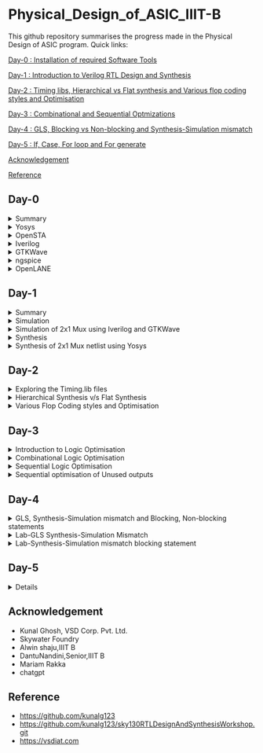 # Physical_Design_of_ASIC_IIIT-B

This github repository summarises the progress made in the Physical Design of ASIC program. Quick links:

[Day-0 : Installation of required Software Tools](#day-0)

[Day-1 : Introduction to Verilog RTL Design and Synthesis](#day-1)

[Day-2 : Timing libs, Hierarchical vs Flat synthesis and Various flop coding styles and Optimisation](#day-2)

[Day-3 : Combinational and Sequential Optmizations](#day-3)

[Day-4 : GLS, Blocking vs Non-blocking and Synthesis-Simulation mismatch](#day-4)

[Day-5 : If, Case, For loop and For generate](#day-5)




[Acknowledgement](#acknowledgement)

[Reference](#reference)


## Day-0 
<details>
 <summary> Summary </summary>
 
	
I installed all the needed Software tools.

</details>	

<details>
 <summary> Yosys </summary>


 I installed Yosys using the following commands:
 
```
git clone https://github.com/YosysHQ/yosys.git
cd yosys-master 
sudo apt install make 
sudo apt-get install build-essential clang bison flex \
    libreadline-dev gawk tcl-dev libffi-dev git \
    graphviz xdot pkg-config python3 libboost-system-dev \
    libboost-python-dev libboost-filesystem-dev zlib1g-dev
make 
sudo make install

```

Below is the screenshot showing sucessful installation:

![Screenshot from 2023-07-31 18-25-48](https://github.com/NSampathIIITB/Physical_Design_of_ASIC_IIIT-B/assets/141038460/edbd81f3-dc1f-4618-91b2-b6cbc66876a9)
</details>

 <details>
 <summary> OpenSTA </summary>


 I installed and built OpenSTA (including the needed packages) using the following commands:
 ```
sudo apt-get install cmake clang gcctcl swig bison flex
git clone https://github.com/The-OpenROAD-Project/OpenSTA.git
cd OpenSTA
mkdir build
cd build
cmake ..
make
```
Below is the screenshot showing sucessful installation:

![Screenshot from 2023-07-31 18-52-06](https://github.com/NSampathIIITB/Physical_Design_of_ASIC_IIIT-B/assets/141038460/45fca339-3b10-4afa-9e49-48c358cc07f1)
</details>

<details>
 <summary> Iverilog </summary>


 I installed Iverilog using the following command:
  ```
sudo apt-get install iverilog
 ```
 Below is the screenshot showing sucessful installation:

 ![Screenshot from 2023-07-31 18-26-28](https://github.com/NSampathIIITB/Physical_Design_of_ASIC_IIIT-B/assets/141038460/39cb367f-8681-41db-a1ef-9de239845657)
</details>

<details>
 <summary> GTKWave </summary>


 I installed GTKWave using the following command:
  ```
sudo apt-get install gtkwave
 ```
 Below is the screenshot showing sucessful installation:
![Screenshot from 2023-07-31 18-27-35](https://github.com/NSampathIIITB/Physical_Design_of_ASIC_IIIT-B/assets/141038460/6fcb06cc-816a-41b4-9e53-b55f9315b92a)
</details>

<details>
 <summary> ngspice </summary>


 I downloaded the tarball from https://sourceforge.net/projects/ngspice/files/ to a local directory and unpacked it using the following commands:
 ```
tar -zxvf ngspice-37.tar.gz
cd ngspice-37
mkdir release
cd release
../configure  --with-x --with-readline=yes --disable-debug
make
sudo make install
 ```
Below is the screenshot showing sucessful installation:

![Screenshot from 2023-07-31 19-00-53](https://github.com/NSampathIIITB/Physical_Design_of_ASIC_IIIT-B/assets/141038460/4f8b2756-fa2a-4e9a-8a06-1b7a7fdc6d5c)
</details>

<details>
 <summary> OpenLANE </summary>


 I installed gtkwave using the following command:
 
  ```sudo apt-get update
sudo apt-get upgrade
sudo apt install -y build-essential python3 python3-venv python3-pip make git
sudo apt install apt-transport-https ca-certificates curl software-properties-common
curl -fsSL https://download.docker.com/linux/ubuntu/gpg | sudo gpg --dearmor -o /usr/share/keyrings/docker-archive-keyring.gpg
echo "deb [arch=amd64 signed-by=/usr/share/keyrings/docker-archive-keyring.gpg] https://download.docker.com/linux/ubuntu $(lsb_release -cs) stable" | sudo tee /etc/apt/sources.list.d/docker.list > /dev/null
sudo apt update
sudo apt install docker-ce docker-ce-cli containerd.io
sudo docker run hello-world
sudo groupadd docker
sudo usermod -aG docker $USER
sudo reboot
 ```
 Below is the screenshot showing sucessful installation:

 ![Screenshot from 2023-07-31 19-33-48](https://github.com/NSampathIIITB/Physical_Design_of_ASIC_IIIT-B/assets/141038460/82feea18-9b24-4377-83bd-ccafdd2205c5)
 </details>

 ## Day-1
 <details>
 <summary> Summary </summary>
	 
 In this class we had briefly discussed about Simulation and Synthesis and we also performed simulation and synthesis of 2x1 Mux using Iverilog ,GTKWave and Yosys.

 </details>
 
 <details>
 <summary> Simulation </summary>

 This section gives a brief explanation about Simulation


<b> Simulator: </b> It is a tool used to check if it adheres to the designed specs by simualting the code. <br>
<br>
<b> Design: </b> It is the actual verilog code or set of verilog codes which has the intended functionality to meet with the required functionality/speciifications. Design file contains one or more input/output ports.<br>
<br>
<b> TestBench: </b> It is the setup to apply stimulus to the design to check its functionality. Testbench doesnot contain any input/output ports. <br>
<br>
<b> How does a Simulator Works ? </b> <br>
- Simulator looks for change on the input signal to produce a output signal.<br>
- Upon change in the input signal the output signal is evaluated. i.e, If there is no change in input the output will not be evaluated.<br>
<br>
<p align="center">
<img src="https://user-images.githubusercontent.com/62461290/183845210-c3b9712f-c56f-4d62-98d4-34d22ad78f10.png"> <br>
General Simulation Flow
</p>
<br>
<p align="center">
<img src="https://user-images.githubusercontent.com/62461290/183845405-c8a1de5c-f949-4962-9952-6bf8e68c164f.png"> <br>
iVerilog Based Simulation Flow
</p>
 
</details>	

<details>
 <summary> Simulation of 2x1 Mux using Iverilog and GTKWave </summary>

We were introducted to Linux operating system and were made aware of the basic commands. Using **git clone** command we've cloned library files like standard cell library, primitives which are used for synthesis and few verilog codes for practice.

**Steps to download the lab folder**</br>
```
mkdir VLSI
cd VLSI
git clone https://github.com/kunalg123/vsdflow.git
git clone https://github.com/kunalg123/sky130RTLDesignAndSynthesisWorkshop.git

```
![Screenshot from 2023-08-09 10-09-10](https://github.com/NSampathIIITB/Physical_Design_of_ASIC_IIIT-B/assets/141038460/fcb5c437-08f6-485e-9da3-c2b8d069fd76)


In this session, I've performed simulation of 2x1 multiplexer. I've added both the RTL design code and testbench code in iverilog to generate vcd file which I used in gtkwave generator to get the output waveformes after simulation. The output was generated by taking the inputs from the testbench code.

**Iverilog**:Iverilog stands for Icarus Verilog. It is a widely-used open-source Verilog simulation and synthesis tool that allows designers to simulate and synthesize digital hardware designs described in Verilog HDL.It supports the 1995, 2001 and 2005 versions of the standard, portions of SystemVerilog, and some extensions.

**GTKWave**: GTKWave is a popular open-source waveform viewer designed to visualize and analyze simulation results of digital designs. As an essential tool in digital hardware development, GTKWave allows users to examine waveforms generated by Verilog or VHDL simulation, making it easier to debug and verify the behavior of complex digital circuits.It  reads LXT, LXT2, VZT, FST, and GHW files as well as standard Verilog VCD/EVCD files and allows their viewing.

These are the following commands that I used to simulate and view the plots of the RTL design:
	
 ```
 iverilog <name verilog: good_mux.v> <name testbench: tb_good_mux.v>
 ./a.out
 gtkwave tb_good_mux.vcd

 ```
Below is the screenshot of the gtkwave plots:

![Screenshot from 2023-08-09 10-27-23](https://github.com/NSampathIIITB/Physical_Design_of_ASIC_IIIT-B/assets/141038460/0a6c3a5f-74bc-47e8-ab41-62598baf9cb6)


Here is the verilog code :<br />

	module good_mux (input i0 , input i1 , input sel , output reg y); 
		always @ (*)
		begin
			if(sel)
			y <= i1;
			else 
			y <= i0;
		end
	endmodule


	`timescale 1ns / 1ps
	module tb_good_mux;
	// Inputs
	reg i0,i1,sel;
	// Outputs
	wire y;
      		// Instantiate the Unit Under Test (UUT), name based instantiation
		good_mux uut (.sel(sel),.i0(i0),.i1(i1),.y(y));
		//good_mux uut (sel,i0,i1,y);  //order based instantiation
	initial begin
		$dumpfile("tb_good_mux.vcd");
		$dumpvars(0,tb_good_mux);
		// Initialize Inputs
		sel = 0;
		i0 = 0;
		i1 = 0;
		#300 $finish;
	end
	always #75 sel = ~sel;
	always #10 i0 = ~i0;
	always #55 i1 = ~i1;
	endmodule
 
 uut(unit under test) : It is the normal convention to name the top level module called in testbench as an uut. <br>

 </details>
 
 <details>
 <summary> Synthesis </summary>
 This section gives a brief explanation about Synthesis.

 <b> Synthesis: </b> <br>
- The RTL design is converted into gates and the connections are made between gates. <br>
- This is given out as a file called netlist. <br>

 <b> Synthesis takes place in multiple steps: </b> <br>
- Converting RTL into simple logic gates.
- Mapping those gates to actual technology-dependent logic gates available in the technology libraries.
- Optimizing the mapped netlist keeping the constraints set by the designer intact.


**Synthesizer**: It is a tool we use to convert out RTL design code to netlist. Yosys is the tool I've used in this workshop.
Here is the flow of above processess.

<p align="center">
<img src="https://user-images.githubusercontent.com/62461290/183910992-4910d098-f175-484f-8dcc-20a989d41967.png"> <br>
</p>

**Yosys**:Yosys is a framework for RTL synthesis and more. It currently has extensive Verilog-2005 support and provides a basic set of synthesis algorithms for various application domains. Yosys is the core component of most our implementation and verification flows.

I was given an overview of the operation of the tool and the files we'll need to provide the tool to give the required netlist. We give RTL design code, .lib file which has all the building blocks of the netlist. Using these two files, Yosys synthesizer generates a netlist file. .lib basically is a collection of logical modules like, And, Or, Not etc.... These are equivalent gate level representation of the RTL code. 

Below are the commands to perform above synthesis.
```
 RTL Design  - read_verilog
 .lib        - read_liberty
 netlist file- write_verilog
```

**Operational flow of Yosys Synthesizer**

![Synthesizer](https://user-images.githubusercontent.com/104454253/166094901-27c70c0d-8ef2-4a34-a4b2-7307af492698.JPG)

**Verification of Synthesized design**: In order to make sure that there are no errors in the netlist, we'll have to verify the synthesized circuit. The netlist verification flow can be seen in the below image:

![Synthesisgtkwave](https://user-images.githubusercontent.com/104454253/166095185-f82dbbe0-afb4-43ac-8ec6-6b75491d6b58.JPG)

The gtkwave output for the netlist should match the output waveform for the RTL design file. As netlist and design code have same set of inputs and outputs, we can use the same testbench and compare the waveforms.

**Introduction to logic synthesis**: Below is the snippet RTL code and equivalent digital circuit:

![sample rtl](https://user-images.githubusercontent.com/104454253/166097112-0fb5685c-fe88-4ca0-8ecf-bc014de46088.JPG)

In the above image, mapping of code and digital circuit is done using Synthesis.

<b> .lib </b>
- It contains all different kind of logic modules. like AND, OR, NOR etc.<br>
- It contains different variants of the same gate as well. like 2-input, 3-input, 4-input, slow, fast, medium gates etc.<br>

**Need for different flavours of gate**: In order to make a faster circuit, the clock frequency should be high. For that the time period of the clock should be as low as possible. However, in a sequential circuit, clock period depends on three factors so that data is not lost or to be glitch free.

For the below circuit the three factors are
- Clock to Q of flipflop A
- Propagation delay of combinational circuit
- Setuptime of flipflop B
![Timedelay circuit](https://user-images.githubusercontent.com/104454253/166098730-33bf0734-abec-466f-abe2-a2ac6813b5e0.JPG)

The equation is as follows

![Time](https://user-images.githubusercontent.com/104454253/166097710-2c1099e3-6323-496c-8eb7-12ee04c12096.JPG)

As per the above equation, for a smaller propagation delay, we need faster cells.
But again, why do we have faster cells? This is to ensure that there are no HOLD time violations at B flipflop.
**This complete collection forms .lib**

There are different kind of gates available to take in account the performance parameters like Delay, Area, Power into consideration. <br>
- If we choose speed we trade off area and power likewise if we choose area we trade off delay. Hence we have to choose them either based on the design constrains or find a sweet spot between all of them.
- Load in a digital logic circuit is a capacitor. <br>
- Faster the charging and discharging of capacitance the lesser is the delay. <br>
- To charge/Discharge the capacitor fast, we need transistors capable of sourcing more current. <br>
- Wider transistors -> low delay -> More Power and Area. <br>
- Narrow transitor -> More delay -> Less Area and Power. <br>

<b> Selection of Cells </b> <br>
- Need to guide the synthesizer to select the flavour of cells that is optimum for the implementation of logic circuits. <br>
- More use of fast cells can be bad interms of power and area. <br>
- More use of slow cells can lead to a sluggish circuit. <br>
- The guidence offered to the synthesizer is called constraints <br>

Below is an illustration of Synthesis.

![Screenshot (44)](https://user-images.githubusercontent.com/104454253/166099264-e3842e91-1a27-44ae-830c-0757dc5b1a5e.png)

</details>
 
 <details>
 <summary> Synthesis of 2x1 Mux netlist using Yosys </summary>

 These are the following commands that I used in Yosys.
 
 ```
cd /home/nsaisampath/vsd/VLSI/sky130RTLDesignAndSynthesisWorkshop/verilog_files
yosys
read_liberty -lib ../lib/sky130_fd_sc_hd__tt_025C_1v80.lib 
read_verilog good_mux.v
synth -top good_mux
bc -liberty /home/nsaisampath/vsd/VLSI/sky130RTLDesignAndSynthesisWorkshop/lib/sky130_fd_sc_hd__tt_025C_1v80.lib
show
write_verilog good_mux_netlist.v 
!vim good_mux_netlist.v 
 write_verilog -noattr good_mux_netlist.v
 !vim good_mux_netlist.v
```

**read_liberty**- Read cells from liberty file as modules into current design. The ***-lib*** switch creates empty blackbox modules.</br>
**read_verilog** - Loads modules from  verilog file to the current design.</br>
**read_liberty** - Read cells from liberty file as modules into current design. The ***-lib*** switch creates empty blackbox modules.</br>
**read_verilog** - Loads modules from  verilog file to the current design.</br>
**synth** - command runs the default synthesis script. The ***-top*** switch use the specified module as top module.</br>
**abc** -  This command uses the ABC tool for technology mapping of yosys's internal gate library to a target architecture. The ***-lib*** switch liberty <file>
generate netlists for the specified cell library using the liberty file format.</br>
**show** - Creates a graphviz DOT file for the selected part of the design and compile it to a graphics file. It generates a schematic.</br>
**write_verilog** - Writes the current design to a Verilog file. The ***-noattr** switch skips the attributes from included in the output netlist</br>
 

	 
**Invoking Yosys:**
![Screenshot from 2023-08-09 10-49-26](https://github.com/NSampathIIITB/Physical_Design_of_ASIC_IIIT-B/assets/141038460/b0c70c5b-ede5-41af-bdcf-56c60677497f)
![Screenshot from 2023-08-09 10-55-23](https://github.com/NSampathIIITB/Physical_Design_of_ASIC_IIIT-B/assets/141038460/aa350caf-c05b-49d4-8599-042412035ec0)

**Reading the verilog design file:**
![Screenshot from 2023-08-09 11-01-00](https://github.com/NSampathIIITB/Physical_Design_of_ASIC_IIIT-B/assets/141038460/46aec4a8-48c5-4cdf-9982-7bc576845daf)

**Synthesize the verilog file:**
![Screenshot from 2023-08-09 11-07-33](https://github.com/NSampathIIITB/Physical_Design_of_ASIC_IIIT-B/assets/141038460/757a57f3-7ba5-4e45-9ef6-3d8062cca145)

**Netlist generation:**
![Screenshot from 2023-08-09 11-08-13](https://github.com/NSampathIIITB/Physical_Design_of_ASIC_IIIT-B/assets/141038460/6970db67-c4e7-4898-97ab-dc1531070324)
![Screenshot from 2023-08-09 11-08-29](https://github.com/NSampathIIITB/Physical_Design_of_ASIC_IIIT-B/assets/141038460/8d5b1d7c-26db-46ca-a04f-348186c6a108)
![Screenshot from 2023-08-09 11-09-10](https://github.com/NSampathIIITB/Physical_Design_of_ASIC_IIIT-B/assets/141038460/f7bf8bc7-a936-402b-b466-e21a01c7c08a)

**Netlist code:**
![Screenshot from 2023-08-09 11-19-03](https://github.com/NSampathIIITB/Physical_Design_of_ASIC_IIIT-B/assets/141038460/02b63c60-5b8d-4e71-8825-4804664216dd)


**Simplified netlist code:** This code consisits of additional switch. To further simplify, we use below command
![Screenshot from 2023-08-09 11-20-48](https://github.com/NSampathIIITB/Physical_Design_of_ASIC_IIIT-B/assets/141038460/99b31ffd-27d9-4090-a4e2-ea8a9e48758f)


</details>	

## Day-2
<details>
 <summary> Exploring the Timing.lib files </summary>
	
 To view the contents inside the .lib file type the following command :
```
cd ASIC/sky130RTLDesignAndSynthesisWorkshop/lib/gvim sky130_fd_sc_hd__tt_025C_1v80.lib
```
![Screenshot from 2023-08-09 16-32-14](https://github.com/NSampathIIITB/Physical_Design_of_ASIC_IIIT-B/assets/141038460/3211e9a1-aafb-4790-8a14-dbde553f55a6)

This lab guides us through the .lib files where we have all the gates coded in. According to the below parameters the libraries will be characterized to model the variations.

![lib1](https://user-images.githubusercontent.com/104454253/166105787-19a638a3-fe01-4fcf-828d-0b56a6acb8f7.JPG)

With in the lib file, the gates are delared as follows to meet the variations due to process, temperatures and voltages.

 **Different flavour cells in the .lib:**
 ![Screenshot from 2023-08-09 16-45-34](https://github.com/NSampathIIITB/Physical_Design_of_ASIC_IIIT-B/assets/141038460/cae6da02-a104-4166-90b5-0c619b0ed09b)
 
This image displays the power consumtion comparision.

![lib5](https://user-images.githubusercontent.com/104454253/166107259-6fa398a4-2099-4da3-9b93-818c2c3f2404.JPG)

Below image is the delay order for the different flavor of gates.

![delay_libraries](https://user-images.githubusercontent.com/104454253/166187423-d21465e1-abc3-4ad0-a534-60f8e706ab6f.JPG)


</details>

<details>
<summary> Hierarchical Synthesis v/s Flat Synthesis </summary>
	
**Hierarchial Synthesis:**
	
Hierarchical synthesis is breaking a complex modules into smaller, more manageable sub-modules or blocks. Each of these sub-modules can be synthesized or designed independently before being integrated into the larger system. This approach allows for efficient design, optimization, and verification of individual components while maintaining a structured and organized design process.The design hierarchy can have multiple levels, with modules containing sub- modules and so on.

**Flat Synthesis:**
In flat synthesis, the entire digital circuit is synthesized as a single monolithic unit, without breaking it down into smaller modules. This approach is suitable for smaller designs where the complexity doesn't warrant a hierarchical organization.

In this section we are going to sythesize the same design in both Hierarchical and Flat to illustrate the difference in the netlist of both.


An illustration of the hierarchical synthesis is shown below :

Consider the verilog file multiple module which is given in the verilog_files directory
 ```
module sub_module2 (input a, input b, output y);
	assign y = a | b;
endmodule

module sub_module1 (input a, input b, output y);
	assign y = a&b;
endmodule


module multiple_modules (input a, input b, input c , output y);
	wire net1;
	sub_module1 u1(.a(a),.b(b),.y(net1));  //net1 = a&b
	sub_module2 u2(.a(net1),.b(c),.y(y));  //y = net1|c ,ie y = a&b + c;
endmodule
 ```
This is the schematic as per the connections in the above module.

![WhatsApp Image 2023-08-12 at 10 35 37](https://github.com/NSampathIIITB/Physical_Design_of_ASIC_IIIT-B/assets/141038460/1734474c-2aa1-427e-9318-465924588777)

However, the yosys synthesizer generates the following schematic instead of the above one and with in the submodules, the connections are made

```
$ yosys
yosys> read_liberty -lib ../lib/sky130_fd_sc_hd__tt_025C_1v80.lib 
yosys> read_verilog multiple_modules.v
yosys> synth -top multiple_modules
yosys> show multiple_modules 

```
![Screenshot from 2023-08-12 00-00-51](https://github.com/NSampathIIITB/Physical_Design_of_ASIC_IIIT-B/assets/141038460/0f9fdab5-2d4c-42e9-adc4-ceba121a1ef7)

The synthesizer considers the module hierarcy and does the mapping accordting to instantiation. Here is the hierarchical netlist code for the  multiple_modules:

	module multiple_modules(a, b, c, y);
		  input a;
 		 input b;
 		 input c;
		  wire net1;
 		 output y;
 	  sub_module1 u1 (.a(a),.b(b),.y(net1) );
	  sub_module2 u2 (.a(net1),.b(c),.y(y));
	endmodule
	
	module sub_module1(a, b, y);
 	 wire _0_;
 	 wire _1_;
 	 wire _2_;
 	 input a;
 	 input b;
 	 output y;
 	 sky130_fd_sc_hd__and2_0 _3_ (.A(_1_),.B(_0_),.X(_2_));
 	 assign _1_ = b;
 	 assign _0_ = a;
 	 assign y = _2_;
	endmodule

	module sub_module2(a, b, y);
  	wire _0_;
 	 wire _1_;
 	 wire _2_;
  	input a;
  	input b;
 	 output y;
 	 sky130_fd_sc_hd__lpflow_inputiso1p_1 _3_ (.A(_1_),.SLEEP(_0_),.X(_2_) );
 	 assign _1_ = b;
 	 assign _0_ = a;
 	 assign y = _2_;
	endmodule

Flattened netlist:

In flattened netlist, the hierarcies are flattend out and there is single module i.e, gates are instantiated directly instead of sub_modules. Here is the flattened netlist code for the  multiple_modules:

	module multiple_modules(a, b, c, y);
 		 wire _0_;
  		 wire _1_;
 		 wire _2_;
 		 wire _3_;
		 wire _4_;
		 wire _5_;
 		 input a;
 		 input b;
 		 input c;
 		 wire net1;
 		 wire \u1.a ;
		 wire \u1.b ;
		 wire \u1.y ;
		 wire \u2.a ;
		 wire \u2.b ;
 		 wire \u2.y ;
  		output y;
 		 sky130_fd_sc_hd__and2_0 _6_ (
  		  .A(_1_),
  		 .B(_0_),
   		 .X(_2_)
  		);
 		 sky130_fd_sc_hd__lpflow_inputiso1p_1 _7_ (
  		  .A(_4_),
 		  .SLEEP(_3_),
  		  .X(_5_)
 		 );
 		 assign _4_ = \u2.b ;
 		 assign _3_ = \u2.a ;
 		 assign \u2.y  = _5_;
 		 assign \u2.a  = net1;
		 assign \u2.b  = c;
 		 assign y = \u2.y ;
		 assign _1_ = \u1.b ;
		 assign _0_ = \u1.a ;
		 assign \u1.y  = _2_;
		 assign \u1.a  = a;
		 assign \u1.b  = b;
 		 assign net1 = \u1.y ;
		endmodule

The commands to get the hierarchical and flattened netlists is shown below:

**yosys> write_verilog -noattr multiple_modules_hier.v**

8. Executing Verilog backend.
Dumping module `\multiple_modules'.
Dumping module `\sub_module1'.
Dumping module `\sub_module2'.

**yosys> !gvim multiple_modules_hier.v**

11. Shell command: gvim multiple_modules_hier.v

**yosys> flatten**

12. Executing FLATTEN pass (flatten design).
Deleting now unused module sub_module1.
Deleting now unused module sub_module2.
<suppressed ~2 debug messages>

**yosys> write_verilog -noattr multiple_modules_flat.v**

13. Executing Verilog backend.
Dumping module `\multiple_modules'.

**yosys> !gvim multiple_modules_flat.v**

14. Shell command: gvim multiple_modules_flat.v

This is the synthyesized circuit for a flattened netlist. Here u1 and u2 are flattened and directly or gates are realized.

![Screenshot from 2023-08-12 10-15-43](https://github.com/NSampathIIITB/Physical_Design_of_ASIC_IIIT-B/assets/141038460/d7a98ae8-39b2-425d-a8ad-81e21166cf74)


Here is the synthesized circuit of sub_module1. We are also generating module level synthesis so that if there is a top module with multiple and same sub_modules, we can synthesize it once and can use and connect the same netlist multiple times in the top module netlist.

Another reason to generate module level synthesis and then stictch them together is to avoid errors in a top module if its massive and consists of several sub modules. Generating netlist for synthesis and then stiching it together in top level becomes easier and reduces risk of output mismatch.

We control this synthesis using **synth -top <module_name>** command

![Screenshot from 2023-08-12 10-27-32](https://github.com/NSampathIIITB/Physical_Design_of_ASIC_IIIT-B/assets/141038460/cb3e29da-6e92-4863-9534-36473078c486)

 </details>
 
 <details>
<summary> Various Flop Coding styles and Optimisation </summary>
	 
**Why Flops and Flop coding styles**

In this session, the discussion was about how to code various types of flops and various styles of coding a flop.

**Why a Flop?**

 In a combinational circuit, the output changes after the propagation delay of the circuit once inputs are changed. During the propagation of data, if there are different paths with different propagation delays, there might be a chance of getting a glitch at the output.<br />
 
 **Here is an example showing how a glitch is formed**
 
![WhatsApp Image 2023-08-12 at 11 55 42](https://github.com/NSampathIIITB/Physical_Design_of_ASIC_IIIT-B/assets/141038460/8d2233a3-8c47-4093-8280-a3cc63d8182c)

 In our design we are going to have more no of combinational circuits if there are multiple combinational circuits in the design, the occurances of glitches are more thereby making the output unstable.<br />

![WhatsApp Image 2023-08-12 at 12 08 23](https://github.com/NSampathIIITB/Physical_Design_of_ASIC_IIIT-B/assets/141038460/eedd9847-6435-474f-bc39-eeb534a0882b)
 
To curb this drawback, we are going for flops to store the data from the cominational circuits. When a flop is used, the output of combinational circuit is stored in it and it is propagated only at the posedge or negedge of the clock so that the next combinational circuit gets a glitch free input thereby stabilising the output.

![WhatsApp Image 2023-08-12 at 12 08 23(1)](https://github.com/NSampathIIITB/Physical_Design_of_ASIC_IIIT-B/assets/141038460/41204024-efa6-4d3c-add0-7fdbf9a04942)
 
 We use initialize signals or control pins called **set** and **reset** on a flop to initialize the flop, other wise a garbage value to sent out to the next combinational circuit. These control pins can be synchronous or asynchronous.

 **How do I code the Flop:**
 
 The various coding styles of flops are: <br>
1. Flop with Synchronous Reset : It resets the flop with respect to condition of the clock
2. Flop with Synchronous Set : It sets the flop with respect to condition of the clock
3. Flop with Asynchronous Reset : It resets the flop irrespect of the condition of the clock
4. Flop with Asynchronous Set : It sets the flop irrespect of the condition of the clock
5. Flop with both Synchronous and Asynchronous Reset : It resets the flop both with respect to condition of the clock and irrespective of it.

**Simulation and Synthesis of Various D Flipflops:**

**d-flipflop with asynchronous reset**- Here the output **q** goes low whenever reset is high and will not wait for the clock's posedge, i.e irrespective of clock, the output is changed to low.

![WhatsApp Image 2023-08-12 at 14 53 20](https://github.com/NSampathIIITB/Physical_Design_of_ASIC_IIIT-B/assets/141038460/9da8658b-149c-4eb9-8fa2-4992826c418a)
 
	 module dff_asyncres ( input clk ,  input async_reset , input d , output reg q );
		always @ (posedge clk , posedge async_reset)
		begin
			if(async_reset)
				q <= 1'b0;
			else	
				q <= d;
		end
	endmodule

**Simulation**:

![Screenshot from 2023-08-12 15-07-08](https://github.com/NSampathIIITB/Physical_Design_of_ASIC_IIIT-B/assets/141038460/2788889b-f09b-4a11-95ab-f0636f88940b)

**Synthesized circuit**:

![Screenshot from 2023-08-12 15-49-50](https://github.com/NSampathIIITB/Physical_Design_of_ASIC_IIIT-B/assets/141038460/62cd33d4-8cf9-4fed-bebc-af76b123ab90)

**d-flipflop with asynchronous set**- Here the output **q** goes high whenever set is high and will not wait for the clock's posedge, i.e irrespective of clock, the output is changed to high.

![WhatsApp Image 2023-08-12 at 15 11 35](https://github.com/NSampathIIITB/Physical_Design_of_ASIC_IIIT-B/assets/141038460/d2dd91f0-06b8-4f91-955a-7901c6ff6abc)
 

	module dff_async_set ( input clk ,  input async_set , input d , output reg q );
		always @ (posedge clk , posedge async_set)
		begin
			if(async_set)
				q <= 1'b1;
			else
				q <= d;
		end
	endmodule

**Simulation**:

![Screenshot from 2023-08-12 15-14-46](https://github.com/NSampathIIITB/Physical_Design_of_ASIC_IIIT-B/assets/141038460/29823b69-b836-41d7-95d1-acef472e8e73)

**Synthesized circuit**:

![Screenshot from 2023-08-12 15-51-52](https://github.com/NSampathIIITB/Physical_Design_of_ASIC_IIIT-B/assets/141038460/14b784cc-8147-45f6-8c78-fd95c7175e77)


**d-flipflop with synchronous reset**- Here the output **q** goes low whenever reset is high and at the positive edge of the clock. Here the reset of the output depends on the clock.

![WhatsApp Image 2023-08-12 at 15 00 57](https://github.com/NSampathIIITB/Physical_Design_of_ASIC_IIIT-B/assets/141038460/68017004-8197-4c0a-9506-0f465a34baae)


        module dff_syncres ( input clk , input async_reset , input sync_reset , input d , output reg q );
		always @ (posedge clk )
		begin
			if (sync_reset)
				q <= 1'b0;
			else	
				q <= d;
		end
	endmodule
 
 **Simulation**
 
 ![Screenshot from 2023-08-12 15-20-24](https://github.com/NSampathIIITB/Physical_Design_of_ASIC_IIIT-B/assets/141038460/5ec7f4ab-aa4b-457f-8d8c-a20b6305b3ef)

 **Synthesised Circuit**

 ![Screenshot from 2023-08-12 15-54-37](https://github.com/NSampathIIITB/Physical_Design_of_ASIC_IIIT-B/assets/141038460/4fccd840-41af-41f5-b0aa-e3e6c9de2d79)

 **d-flipflop with synchronous and asynchronbous reset**- Here the output **q** goes low whenever asynchronous reset is high where output doesn't depend on clock and also when synchronous reset is high and posedge of clock occurs.
 
 ![WhatsApp Image 2023-08-12 at 14 54 09](https://github.com/NSampathIIITB/Physical_Design_of_ASIC_IIIT-B/assets/141038460/25a33962-103e-4fb8-a536-aa17f1112693)

       module dff_asyncres_syncres ( input clk , input async_reset , input sync_reset , input d , output reg q );
		always @ (posedge clk , posedge async_reset)
		begin
			if(async_reset)
				q <= 1'b0;
			else if (sync_reset)
				q <= 1'b0;
			else	
				q <= d;
		end
	endmodule

 **Simulation**

 ![Screenshot from 2023-08-12 15-46-10](https://github.com/NSampathIIITB/Physical_Design_of_ASIC_IIIT-B/assets/141038460/b98c74b3-70f1-405c-a8fb-db3f39c47ee2)

 **Synthesized Circuit**

 ![Screenshot from 2023-08-12 15-56-53](https://github.com/NSampathIIITB/Physical_Design_of_ASIC_IIIT-B/assets/141038460/42dd1894-0691-430f-83d5-e3f566a50805)
 

 **Interesting Optimisations:**

 This lab session deals with some automatic and interesting optimisations of the circuits based on logic. In the below example, multiplying a number with 2 doesn't need any additional hardware  and only needs connecting the bits from **a** to **y** and grounding the LSB bit of y is enough and the same is realized by Yosys.

	module mul2 (input [2:0] a, output [3:0] y);
		assign y = a * 2;
	endmodule

 
 **Synthesized Circuit**

 ![Screenshot from 2023-08-12 16-23-45](https://github.com/NSampathIIITB/Physical_Design_of_ASIC_IIIT-B/assets/141038460/06e26061-f044-4abe-aeae-f58cbfffacc1)

 When it comes to multiplying with powers of 2, it just needs shifting as shown in the below image:

![WhatsApp Image 2023-08-12 at 17 00 07](https://github.com/NSampathIIITB/Physical_Design_of_ASIC_IIIT-B/assets/141038460/c4c34eb7-d6e5-498c-8969-74e36ae97584)

**Netlist for the above schematic**

![Screenshot from 2023-08-12 16-27-49](https://github.com/NSampathIIITB/Physical_Design_of_ASIC_IIIT-B/assets/141038460/a28761bc-ec9f-4657-80b4-4e54f74421be)

Special case of multiplying **a** with **9**. The result is shown in the below image:

![WhatsApp Image 2023-08-12 at 17 03 16](https://github.com/NSampathIIITB/Physical_Design_of_ASIC_IIIT-B/assets/141038460/1a74708c-5d36-41a0-8662-078ebaa836b7)

**Synthesized Circuit**

![Screenshot from 2023-08-12 16-29-57](https://github.com/NSampathIIITB/Physical_Design_of_ASIC_IIIT-B/assets/141038460/0abddba0-de17-4003-b66e-1a477173f17f)


**Netlist for the above schematic**

![Screenshot from 2023-08-12 16-31-15](https://github.com/NSampathIIITB/Physical_Design_of_ASIC_IIIT-B/assets/141038460/c1efa065-8026-49a4-bc0b-2128c75acc99)

</details>

## Day-3
<details>
<summary> Introduction to Logic Optimisation</summary>
	
Logic optimization in VLSI ASIC flow refers to the process of simplifying and reducing the complexity of a digital circuit design in order to improve its performance and reduce its power consumption. This is typically done by applying various techniques such as Boolean algebra, algebraic manipulation, and circuit simplification. The goal of logic optimization is to minimize the number of gates and transistors required to implement the circuit, while still maintaining its functionality. This can help to reduce the overall cost and power consumption of the ASIC, as well as improve its performance and reliability.

There are two types of logic optimisations</br>
1. Combinational logic optimisation</br>
2. Sequential logic optimisation</br>

</details>

<details>
<summary> Combinational Logic Optimisation</summary>

	
**Why Combinational logic Optimisation:**

 Combinational logic optimisation is mainly used to squeeze the logic to get the most optimised design .The most optimised design will be efficient interms of **area and power savings**. </br>

**Techniques used for combinational logic optimisation:** </br>

1. Constant Propogation which is Direct optimisation technique</br>
2. Boolean logic optimisation using K-maps or Quine McKluskey</br>

**Example of Combinational logic optimisation**

![WhatsApp Image 2023-08-12 at 21 14 18](https://github.com/NSampathIIITB/Physical_Design_of_ASIC_IIIT-B/assets/141038460/b7a076a0-187d-4594-bf1e-b14f5a2e0e0b)

In the above example, if we considor the trasnsistor level circuit of output Y, it has 6 MOS trasistors and when it changes to invertor, only 2 transistors will be sufficient. This is achieved by considering  A as contstant and propagating the same to output.

**Example of Boolean logic optimisation**

![WhatsApp Image 2023-08-12 at 21 20 05](https://github.com/NSampathIIITB/Physical_Design_of_ASIC_IIIT-B/assets/141038460/c44e057c-30e0-4cc9-a711-51277d2016ff)

Here we have considered an concurrent statement assign **y=a?(b?c:(c?a:0)):(!c)**

The above expression is using a ternary operator which realizes a series of multiplexers, however, when we write the boolean expression at outputs of each mux and simplify them further using boolean reduction techniques, the outout **y** turns out be just **~(a^c)**

Command to optimize the circuit by yosys is yosys> **opt_clean -purge**

**The following codes are optimised and the synthesis circuits are generated automatically.**

```
module opt_check (input a , input b , output y);
	assign y = a?b:0;
endmodule
```
![Screenshot from 2023-08-12 21-50-16](https://github.com/NSampathIIITB/Physical_Design_of_ASIC_IIIT-B/assets/141038460/57d79aef-7031-40bf-8451-1ad73a7f5e12)
<br>

```
module opt_check2 (input a , input b , output y);
	assign y = a?1:b;
endmodule
```
![Screenshot from 2023-08-12 21-51-41](https://github.com/NSampathIIITB/Physical_Design_of_ASIC_IIIT-B/assets/141038460/5e869f20-dcf6-4de5-bd12-6391d21eded7)
<br>

```
module opt_check3 (input a , input b, input c , output y);
	assign y = a?(c?b:0):0;
endmodule
```
![Screenshot from 2023-08-12 21-58-45](https://github.com/NSampathIIITB/Physical_Design_of_ASIC_IIIT-B/assets/141038460/f53ab41a-3a9c-42fc-9d7d-cb9e1a38af64)
<br>

```
module opt_check4 (input a , input b , input c , output y);
 assign y = a?(b?(a & c ):c):(!c);
endmodule
```
![Screenshot from 2023-08-12 21-59-55](https://github.com/NSampathIIITB/Physical_Design_of_ASIC_IIIT-B/assets/141038460/420c8e43-87ba-43d0-8b39-a8720e815fc6)
<br>
```
module sub_module1(input a , input b , output y);
		 assign y = a & b;
		endmodule

		module sub_module2(input a , input b , output y);
		 assign y = a^b;
		endmodule

		module multiple_module_opt(input a , input b , input c , input d , output y);
		wire n1,n2,n3;
		sub_module1 U1 (.a(a) , .b(1'b1) , .y(n1));
		sub_module2 U2 (.a(n1), .b(1'b0) , .y(n2));
		sub_module2 U3 (.a(b), .b(d) , .y(n3));

		assign y = c | (b & n1); 
		endmodule
```
**The below image shows flattened synthesis**
![Screenshot from 2023-08-12 22-08-08](https://github.com/NSampathIIITB/Physical_Design_of_ASIC_IIIT-B/assets/141038460/cbc98602-ac72-45a7-9145-0c9d2649b27c)
**The below image shows unflattened synthesis**
![Screenshot from 2023-08-12 22-12-48](https://github.com/NSampathIIITB/Physical_Design_of_ASIC_IIIT-B/assets/141038460/5941af78-fa10-445f-88d5-9fd651deef7a)
<br>
```
module sub_module(input a , input b , output y);
		assign y = a & b;
	endmodule

	module multiple_module_opt2(input a , input b , input c , input d , output y);
		wire n1,n2,n3;
		sub_module U1 (.a(a) , .b(1'b0) , .y(n1));
		sub_module U2 (.a(b), .b(c) , .y(n2));
		sub_module U3 (.a(n2), .b(d) , .y(n3));
		sub_module U4 (.a(n3), .b(n1) , .y(y));
	endmodule
 ```
**The below image shows flattened synthesis**
![Screenshot from 2023-08-12 22-14-46](https://github.com/NSampathIIITB/Physical_Design_of_ASIC_IIIT-B/assets/141038460/370af4ef-d1fb-4560-a455-a30ed50632eb)
**The below image shows unflattened synthesis**
![Screenshot from 2023-08-12 22-16-22](https://github.com/NSampathIIITB/Physical_Design_of_ASIC_IIIT-B/assets/141038460/191b9dab-485a-45ec-8f9e-73bef2fa67dd)

</details>

<details>
<summary> Sequential Logic Optimisation </summary>
	
Sequential logic optimization refers to the process of improving the performance, area utilization, power consumption, or other relevant metrics of a digital circuit that includes sequential logic elements. Sequential logic elements include flip-flops, registers, and other components that store information over time, as opposed to combinational logic elements which directly derive outputs from inputs without memory.</br>

Below are the various techniques used for sequential logic optimisations:<br />
-Basic
  - Sequential contant propagation
- Advanced
  - State optimisation
  - Retiming
  - Sequential Logic Cloning (Floor Plan Aware Synthesis)

**Sequential constant propogation:**

Sequential constant propagation is a technique used in digital circuit design and optimization to identify and propagate constant values through sequential logic elements. It aims to replace variables or signals with constant values when it can be determined that those variables will always have the same value at a given point in time during the circuit's operation.</br>

**Here is an example of sequential constant propogation**

![WhatsApp Image 2023-08-13 at 10 34 59](https://github.com/NSampathIIITB/Physical_Design_of_ASIC_IIIT-B/assets/141038460/5a379edc-e256-48a0-b61d-915800719c5c)

**State Optimisation:**

Reducing the number of states in a finite state machine (FSM) can lead to simpler and more efficient designs. This can involve merging equivalent states, removing redundant states, and optimizing state transitions.</br>

**Retiming:**

Retiming involves moving flip-flops within the circuit to improve the timing characteristics, such as reducing critical paths and achieving better clock distribution. This can lead to better overall performance and reduced power consumption.</br>

**Sequential logic cloning:**

Sequential logic cloning, also known as logic duplication, is a technique used in digital circuit design and optimization. It involves creating multiple copies of a portion of sequential logic within a circuit to achieve specific design goals, such as improving performance, meeting timing constraints, or reducing power consumption.

**The following codes are optimised and the synthesis circuits are generated automatically.**  <br>

```
module dff_const1(input clk, input reset, output reg q);
always @(posedge clk, posedge reset)
begin
	if(reset)
		q <= 1'b0;
	else
		q <= 1'b1;
end
endmodule
```
**Simulation**
Here flop will be inferred as the output is not constant.

![Screenshot from 2023-08-13 10-57-40](https://github.com/NSampathIIITB/Physical_Design_of_ASIC_IIIT-B/assets/141038460/e3848a13-6c3b-44a1-9bec-9532c1908075)

**Synthesized circuit**

![Screenshot from 2023-08-13 11-09-43](https://github.com/NSampathIIITB/Physical_Design_of_ASIC_IIIT-B/assets/141038460/9db322ab-4370-4679-8bb2-8a5babebff2e)
<br>
```
module dff_const2(input clk, input reset, output reg q);
always @(posedge clk, posedge reset)
begin
	if(reset)
		q <= 1'b1;
	else
		q <= 1'b1;
end
endmodule
```
**Simulation**
Here flop will not be inferred as the output is always high. 

![Screenshot from 2023-08-13 11-12-48](https://github.com/NSampathIIITB/Physical_Design_of_ASIC_IIIT-B/assets/141038460/71a83b57-d08d-414e-a783-b90735b0d79f)

**Synthesized circuit**

![Screenshot from 2023-08-13 11-14-32](https://github.com/NSampathIIITB/Physical_Design_of_ASIC_IIIT-B/assets/141038460/21a0ee1b-54ff-4306-8006-e2e9f44644ee)
<br>
```
module dff_const3(input clk, input reset, output reg q);
reg q1;
always @(posedge clk, posedge reset)
begin
	if(reset)
	begin
		q <= 1'b1;
		q1 <= 1'b0;
	end
	else
	begin
		q1 <= 1'b1;
		q <= q1;
	end
end
endmodule
```
**Simulation**

![Screenshot from 2023-08-13 11-23-29](https://github.com/NSampathIIITB/Physical_Design_of_ASIC_IIIT-B/assets/141038460/2b574f36-f8a3-4d45-aaac-d43e8647674c)

**Synthesized circuit**

![Screenshot from 2023-08-13 11-25-20](https://github.com/NSampathIIITB/Physical_Design_of_ASIC_IIIT-B/assets/141038460/b06416f0-0895-447c-85c3-1060b919f890)
<br>
```
module dff_const4(input clk, input reset, output reg q);
reg q1;
always @(posedge clk, posedge reset)
begin
	if(reset)
	begin
		q <= 1'b1;
		q1 <= 1'b1;
	end
	else
	begin
		q1 <= 1'b1;
		q <= q1;
	end
end
endmodule
```
**Simulation**

![Screenshot from 2023-08-13 11-29-52](https://github.com/NSampathIIITB/Physical_Design_of_ASIC_IIIT-B/assets/141038460/ad66e7b3-b6b0-4e35-a907-6910801473f6)

**Synthesized circuit**

![Screenshot from 2023-08-13 11-44-02](https://github.com/NSampathIIITB/Physical_Design_of_ASIC_IIIT-B/assets/141038460/052cd9b6-ded0-43d4-b4e0-a8f2f082a089)
<br>

```
module dff_const5(input clk, input reset, output reg q);
reg q1;
always @(posedge clk, posedge reset)
begin
	if(reset)
	begin
		q <= 1'b0;
		q1 <= 1'b0;
	end
	else
	begin
		q1 <= 1'b1;
		q <= q1;
	end
end
endmodule
```
**Simulation**

![Screenshot from 2023-08-13 11-46-19](https://github.com/NSampathIIITB/Physical_Design_of_ASIC_IIIT-B/assets/141038460/bf717e87-1832-4743-97ef-863c5840c774)

**Synthesized circuit**

![Screenshot from 2023-08-13 11-47-33](https://github.com/NSampathIIITB/Physical_Design_of_ASIC_IIIT-B/assets/141038460/67e344bd-662c-478a-a3ff-24de4fb3c997)
<br>

</details>

<details>
<summary> Sequential optimisation of Unused outputs </summary>
	
**Sequential optimization of unused outputs** refers to a design technique aimed at optimizing digital circuits by identifying and addressing unused or redundant output signals in sequential logic elements. Unused outputs can consume unnecessary resources, increase power consumption, and complicate the design without providing any functional benefit. By identifying and optimizing these outputs, designers can improve the overall efficiency of the circuit.</br>

**Example-1:**

```
module counter_opt (input clk , input reset , output q);
reg [2:0] count
assign q = count[0];
always @(posedge clk ,posedge reset)
begin
	if(reset)
		count <= 3'b000;
	else
		count <= count + 1;
end
endmodule
```
**Synthesized circuit:**

![Screenshot from 2023-08-13 12-25-38](https://github.com/NSampathIIITB/Physical_Design_of_ASIC_IIIT-B/assets/141038460/c60e2dd0-972f-4732-8445-68dd402efc82)

**Example-2**

```
module counter_opt (input clk , input reset , output q);
		reg [2:0] count;
		assign q = {count[2:0]==3'b100};
		always @(posedge clk ,posedge reset)
		begin
		if(reset)
			count <= 3'b000;
		else
			count <= count + 1;
		end
	endmodule

```
In this update counter logic we need to synthesize all the three flipflops</br>

**Synthesized circuit:**

![Screenshot from 2023-08-13 12-27-23](https://github.com/NSampathIIITB/Physical_Design_of_ASIC_IIIT-B/assets/141038460/a3d807f6-c9b4-4cfb-8ade-79378877cb57)
![Screenshot from 2023-08-13 12-28-14](https://github.com/NSampathIIITB/Physical_Design_of_ASIC_IIIT-B/assets/141038460/38ffe7f0-ac00-4063-ad49-bc73c0524b2a)

</details>

## Day-4
<details>
<summary>GLS, Synthesis-Simulation mismatch and Blocking, Non-blocking statements</summary>

### GLS Concepts And Flow Using Iverilog

**What is GLS- Gate Level Simulation?**:<br />
GLS is generating the simulation output by running test bench with netlist file generated from synthesis as design under test. Netlist is logically same as RTL code, therefore, same test bench can be used for it.

**Why GLS?**:<br />
We perform this to verify logical correctness of the design after synthesizing it. Also ensuring the timing of the design is met.

Below picture gives an insight of the procedure. Here while using iverilog, we also include gate level verilog models to generate GLS simulation.

![Screenshot (49)](https://user-images.githubusercontent.com/104454253/166256679-1ac9167a-1358-4c60-bbdb-0f6423f0faa3.png)</br>

To invoke GLS we use the command 
```
iverilog ../my_lib/verilog_model/primitives.v ../my_lib/verilog_model/sky130_fd_sc_hd.v example_net.v tb_example.v
```

### Synthesis-Simulation Mismatch

There are three main reasons for Synthesis Simulation Mismatch:<br />
- Missing sensitivity list in always block
- Blocking vs Non-Blocking Assignments
- Non standard Verilog coding

**Missing sensitivity list in always block:** </br>

If we consider **Example-2**, we can see the only **sel** is mentioned in the sensitivity list. During the simulation, the waveforms will resemble a latched output but the simulation of netlist will not infer this, as the synthesizer will only look at the statements with in the procedural block and not the sensitivity list.

As the synthesizer doen't look for sensitivity list and it looks only for the statements in procedural block or the functionality , it infers the correct circuit and if we simulate the netlist code, there will be a synthesis-simulation mismatch.

To avoid the synthesis and simulation mismatch. It is very important to check the behaviour of the circuit first and then match it with the expected output seen in simulation and make sure there are no synthesis and simulation mismatches. This is why we use GLS.

**Blocking vs Non-Blocking Assignments**:

Blocking and Non Blocking statements comes into the picture when we use **always block**.</br>

**Blocking statements:**

1. Inside the always block if we use "=" to make statements that is called a Blocking Statement.</br>
2. Blocking statements execute the statemetns in the order they are written inside the always block.Here the behaviour is like C-program.</br>

**Non-Blocking statements:**

1. Inside the always block if we use "=" to make statements that is called a Blocking Statement.</br>
2. Non-Blocking statements execute all the RHS and once always block is entered, the values are assigned to LHS.
3. Parallel or Concurrent execution.
  
Improper usage of blocking statements can create latches which inturn creates Simulation-Synthesis mismatch. Get to see at **Example-4**</br>

**NOTE:** Always write Non blocking statements for sequential circuits

</details>

<details>
	<summary> Lab-GLS Synthesis-Simulation Mismatch </summary>

 **Example-1** There is no mismatch in this example as the netlist simulation and RTL simulation waveform are similar only

	module ternary_operator_mux (input i0 , input i1 , input sel , output y);
		assign y = sel?i1:i0;
	endmodule
	
**Simulation**

![Screenshot from 2023-08-13 15-42-57](https://github.com/NSampathIIITB/Physical_Design_of_ASIC_IIIT-B/assets/141038460/5966ac9c-1045-4e92-993b-d07618aeded6)

**Synthesis**

![Screenshot from 2023-08-13 15-45-06](https://github.com/NSampathIIITB/Physical_Design_of_ASIC_IIIT-B/assets/141038460/a8157dad-d7d3-4020-9324-687ee1d1c27d)

**Netlist Simulation**

![Screenshot from 2023-08-13 15-55-53](https://github.com/NSampathIIITB/Physical_Design_of_ASIC_IIIT-B/assets/141038460/9f27aaaf-0ca7-4ade-a50d-e8efe5f32891)


**Example-2**

	module bad_mux (input i0 , input i1 , input sel , output reg y);
		always @ (sel)
		begin
			if(sel)
				y <= i1;
			else 
				y <= i0;
		end
	endmodule

**Simulation**

![Screenshot from 2023-08-13 15-59-41](https://github.com/NSampathIIITB/Physical_Design_of_ASIC_IIIT-B/assets/141038460/a3869c49-6207-454c-81df-9f1336f14bbb)

**Synthesis**

![Screenshot from 2023-08-13 16-02-56](https://github.com/NSampathIIITB/Physical_Design_of_ASIC_IIIT-B/assets/141038460/56bc83b7-6c5b-4a0d-8e1c-b060f204ff0e)

**Netlist Simulation**

![Screenshot from 2023-08-13 16-05-20](https://github.com/NSampathIIITB/Physical_Design_of_ASIC_IIIT-B/assets/141038460/7ea749ce-0b6a-410c-9db2-f1603cd3d1d2)

**MISMATCH**<br /> Here first pic shows the netlist simulation which corrects the bad_mux design which was only changing waveform when sel was triggered while for a mux to work properly it should be sensitivity to all the input signals.
![Screenshot from 2023-08-13 16-05-20](https://github.com/NSampathIIITB/Physical_Design_of_ASIC_IIIT-B/assets/141038460/ee1f3e74-415a-48a4-9576-9df8623fe4f8)
![Screenshot from 2023-08-13 15-59-41](https://github.com/NSampathIIITB/Physical_Design_of_ASIC_IIIT-B/assets/141038460/b7e54997-9fc4-4ead-b4f5-2a78acf1177d)




**Example-3**

	module good_mux (input i0 , input i1 , input sel , output reg y);
		always @ (*)
		begin
			if(sel)
				y <= i1;
			else 
				y <= i0;
		end
	endmodule
	
**Simulation**

![Screenshot from 2023-08-13 16-07-49](https://github.com/NSampathIIITB/Physical_Design_of_ASIC_IIIT-B/assets/141038460/a78d471d-b78b-4df4-981d-659edbb1d929)

**Synthesis**

![Screenshot from 2023-08-13 16-09-56](https://github.com/NSampathIIITB/Physical_Design_of_ASIC_IIIT-B/assets/141038460/307bd542-a44e-450c-b96a-d820694d586b)

**Netlist Simulation**

![Screenshot from 2023-08-13 16-11-41](https://github.com/NSampathIIITB/Physical_Design_of_ASIC_IIIT-B/assets/141038460/888607fa-dc97-4c60-b09d-dca8699c22f6)

</details>

<details>
<summary> Lab-Synthesis-Simulation mismatch blocking statement</summary>

 Here the output is depending on the past value of **x** which is dependednt on a and b and it appears like a **flop**.

# Example-4

	module blocking_caveat (input a , input b , input  c, output reg d); 
	reg x;
	always @ (*)
		begin
		d = x & c;
		x = a | b;
	end
	endmodule

**Simulation**
![Screenshot from 2023-08-13 16-15-06](https://github.com/NSampathIIITB/Physical_Design_of_ASIC_IIIT-B/assets/141038460/b2c9a783-73d9-4a88-8c8e-aa81120a1f63)

**Synthesis**

![Screenshot from 2023-08-13 18-18-39](https://github.com/NSampathIIITB/Physical_Design_of_ASIC_IIIT-B/assets/141038460/73d54533-cd82-4acd-a23a-1546f16c90ab)

**Netlist Simulation**

![Screenshot from 2023-08-13 16-24-35](https://github.com/NSampathIIITB/Physical_Design_of_ASIC_IIIT-B/assets/141038460/37aedbef-3c25-4efd-9580-340af5379e58)

**MISMATCH** 
![Screenshot from 2023-08-13 18-22-36](https://github.com/NSampathIIITB/Physical_Design_of_ASIC_IIIT-B/assets/141038460/f66a05a0-3d5a-4122-85ee-69dc9348d8af)
![Screenshot from 2023-08-13 18-23-26](https://github.com/NSampathIIITB/Physical_Design_of_ASIC_IIIT-B/assets/141038460/9f7a9813-14df-4410-9e6d-5cbd2a0c1b1e)


Here this how the circuit should behave,but this correct waveform is only obtained while doing netlist simulation.</br>
Here first pic show the netlist simulation which shows the proper working of the DUT while the last pic shows the improper working of DUT as we have used blocking statement here which causes synthesis-simulation mismatch which is sorted out by GLS while providing netlist simulation  


</details>
	


## Day-5
<details>
	
</details>


 ## Acknowledgement
 
- Kunal Ghosh, VSD Corp. Pvt. Ltd.
- Skywater Foundry
- Alwin shaju,IIIT B
- DantuNandini,Senior,IIIT B
- Mariam Rakka
- chatgpt
  
## Reference 

- https://github.com/kunalg123
- https://github.com/kunalg123/sky130RTLDesignAndSynthesisWorkshop.git
- https://vsdiat.com
 
 

 
